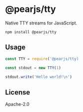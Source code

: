 # @pearjs/tty

Native TTY streams for JavaScript.

```
npm install @pearjs/tty
```

## Usage

``` js
const TTY = require('@pearjs/tty)

const stdout = new TTY(1)

stdout.write('Hello world!\n')
```

## License

Apache-2.0

